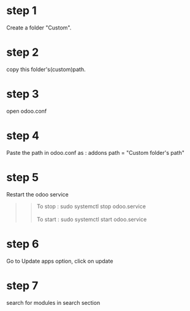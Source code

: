 <h1>step 1</h1>

Create a folder "Custom".

<h1>step 2</h1>

copy this folder's(custom)path.

<h1>step 3</h1>

open odoo.conf

<h1>step 4</h1>

Paste the path in odoo.conf as : 
addons path = "Custom folder's path"

<h1>step 5</h1>

Restart the odoo service
>>To stop : sudo systemctl stop odoo.service
<br></br>
>>To start : sudo systemctl start odoo.service

<h1>step 6</h1>
Go to Update apps option, click on update

<h1>step 7</h1>
search for modules in search section



